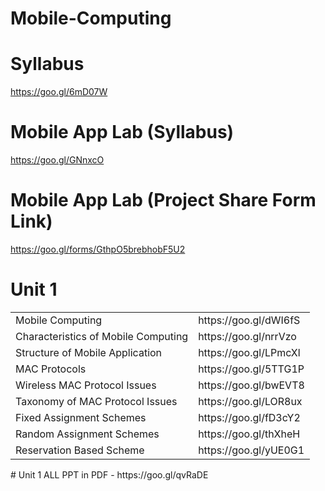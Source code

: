 # Mobile-Computing

# Syllabus
https://goo.gl/6mD07W

# Mobile App Lab (Syllabus)
https://goo.gl/GNnxcO

# Mobile App Lab (Project Share Form Link)
https://goo.gl/forms/GthpO5brebhobF5U2
# Unit 1

<table>
  <tr>
        <td>Mobile Computing</td> 
        <td>https://goo.gl/dWI6fS</td>
  </tr>
  <tr>
        <td>Characteristics of Mobile Computing</td>
        <td>https://goo.gl/nrrVzo</td>
  </tr> 
  <tr>
        <td>Structure of Mobile Application</td>
        <td>https://goo.gl/LPmcXl</td>
  </tr> 
  <tr>
        <td>MAC Protocols</td>
        <td>https://goo.gl/5TTG1P</td>
  </tr>
   <tr>
        <td>Wireless  MAC Protocol  Issues</td>
        <td>https://goo.gl/bwEVT8</td>
  </tr> 
  <tr>
        <td>Taxonomy of MAC Protocol  Issues</td>
        <td>https://goo.gl/LOR8ux</td>
  </tr> 
  
  <tr>
        <td>Fixed Assignment Schemes</td>
        <td>https://goo.gl/fD3cY2</td>
  </tr> 
  <tr>
        <td>Random Assignment Schemes</td>
        <td>https://goo.gl/thXheH</td>
  </tr> 
   <tr>
        <td>Reservation Based Scheme</td>
        <td>https://goo.gl/yUE0G1</td>
  </tr> 
  
</table>
# Unit 1 ALL PPT in PDF - https://goo.gl/qvRaDE
